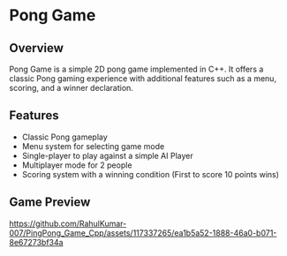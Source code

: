 # Pong Game

## Overview

Pong Game is a simple 2D pong game implemented in C++. It offers a classic Pong gaming experience with additional features such as a menu, scoring, and a winner declaration.

## Features

- Classic Pong gameplay
- Menu system for selecting game mode
- Single-player to play against a simple AI Player
- Multiplayer mode for 2 people
- Scoring system with a winning condition (First to score 10 points wins)

## Game Preview

https://github.com/RahulKumar-007/PingPong_Game_Cpp/assets/117337265/ea1b5a52-1888-46a0-b071-8e67273bf34a


